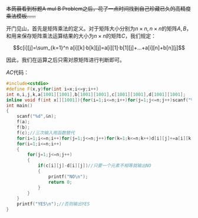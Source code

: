 ~~本蒟蒻看到标题A mul B Problem之后，花了一点时间找到自己珍藏已久的高精度乘法模板……~~

开门见山，首先是矩阵乘法的定义。对于矩阵大小分别为$n\times n,n\times n$的矩阵$A,B$，和用来保存矩阵乘法运算结果的大小为$n\times n$的矩阵$C$，我们规定：

$$c[i][j]=\sum_{k=1}^n a[i][k]·b[k][j]=a[i][1]·b[1][j]+...+a[i][n]+b[n][j]$$

因此，我们在运算之后只需对原矩阵进行判断即可。

$AC$代码：

```cpp
#include<cstdio>
#define F(x,y)for(int i=x;i<=y;i++)
int n,i,j,k,a[1001][1001],b[1001][1001],c[1001][1001],d[1001][1001];
inline void f(int x[][1001]){for(i=1;i<=n;i++)for(j=1;j<=n;j++)scanf("%d",&x[i][j]);}//输入二维数组的函数
int main()
{
    scanf("%d",&n);
    f(a);
    f(b);
    f(c);//三次输入用函数替代
    for(i=1;i<=n;i++)for(j=1;j<=n;j++)for(k=1;k<=n;k++)d[i][j]+=a[i][k]*b[k][j];//矩阵乘法的定义
    for(i=1;i<=n;i++)
    {
        for(j=1;j<=n;j++)
        {
            if(c[i][j]-d[i][j])//只要一个元素不相等就输出NO
            {
                printf("NO\n");
                return 0;
            }
        }
    }
    printf("YES\n");//否则输出YES
}
```